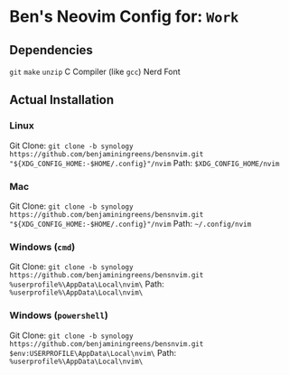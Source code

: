 # Ben's Neovim Config for: `Work`

## Dependencies

`git`
`make`
`unzip`
C Compiler (like `gcc`)
Nerd Font

## Actual Installation

### Linux

Git Clone: `git clone -b synology https://github.com/benjaminingreens/bensnvim.git "${XDG_CONFIG_HOME:-$HOME/.config}"/nvim`
Path: `$XDG_CONFIG_HOME/nvim`

### Mac

Git Clone: `git clone -b synology https://github.com/benjaminingreens/bensnvim.git "${XDG_CONFIG_HOME:-$HOME/.config}"/nvim`
Path: `~/.config/nvim`

### Windows (`cmd`)

Git Clone: `git clone -b synology https://github.com/benjaminingreens/bensnvim.git %userprofile%\AppData\Local\nvim\`
Path: `%userprofile%\AppData\Local\nvim\`

### Windows (`powershell`)

Git Clone: `git clone -b synology https://github.com/benjaminingreens/bensnvim.git $env:USERPROFILE\AppData\Local\nvim\`
Path: `%userprofile%\AppData\Local\nvim\`

